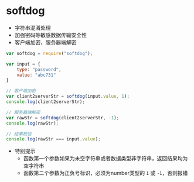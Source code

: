 # softdog

* 字符串混淆处理
* 加强密码等敏感数据传输安全性
* 客户端加密，服务器端解密

```javascript
var softdog = require("softdog");

var input = {
    type: "password", 
    value: "abc731"
}

// 客户端加密
var client2serverStr = softdog(input.value, 1);
console.log(client2serverStr);

// 服务器端解密
var rawStr = softdog(client2serverStr, -1);
console.log(rawStr);

// 结果校验
console.log(rawStr === input.value);
```

* 特别提示
  * 函数第一个参数如果为未空字符串或者数据类型非字符串，返回结果均为空字符串
  * 函数第二个参数为正负号标识，必须为number类型的 `1` 或 `-1`，否则报错